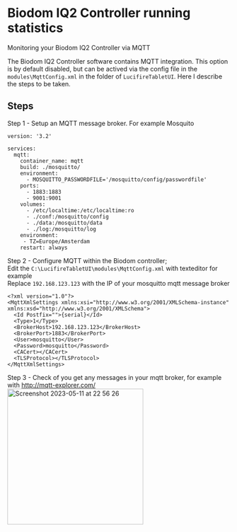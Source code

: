 # Biodom IQ2 Controller running statistics 

Monitoring your Biodom IQ2 Controller via MQTT

The Biodom IQ2 Controller software contains MQTT integration.
This option is by default disabled, but can be actived via the config file in the `modules\MqttConfig.xml` in the folder of `LucifireTabletUI`.
Here I describe the steps to be taken.

## Steps

Step 1 - Setup an MQTT message broker. For example Mosquito
```
version: '3.2'

services:
  mqtt:
    container_name: mqtt
    build: ./mosquitto/
    environment:
      - MOSQUITTO_PASSWORDFILE='/mosquitto/config/passwordfile'
    ports:
      - 1883:1883
      - 9001:9001
    volumes:
      - /etc/localtime:/etc/localtime:ro
      - ./conf:/mosquitto/config
      - ./data:/mosquitto/data
      - ./log:/mosquitto/log
    environment:
     - TZ=Europe/Amsterdam
    restart: always
```

Step 2 - Configure MQTT within the Biodom controller;  
Edit the `C:\LucifireTabletUI\modules\MqttConfig.xml` with texteditor for example  
Replace `192.168.123.123` with the IP of your mosquitto mqtt message broker  
```
<?xml version="1.0"?>
<MqttXmlSettings xmlns:xsi="http://www.w3.org/2001/XMLSchema-instance" xmlns:xsd="http://www.w3.org/2001/XMLSchema">
  <Id Postfix="">{serial}</Id>
  <Type>1</Type>
  <BrokerHost>192.168.123.123</BrokerHost>
  <BrokerPort>1883</BrokerPort>
  <User>mosquitto</User>
  <Password>mosquitto</Password>
  <CACert></CACert>
  <TLSProtocol></TLSProtocol>
</MqttXmlSettings>
```

Step 3 - Check of you get any messages in your mqtt broker, for example with http://mqtt-explorer.com/  
<img width="307" alt="Screenshot 2023-05-11 at 22 56 26" src="https://github.com/T0mWz/biodom-iq2/assets/2477797/6bd097fe-04a7-479a-a7d6-bf8c96989338">

